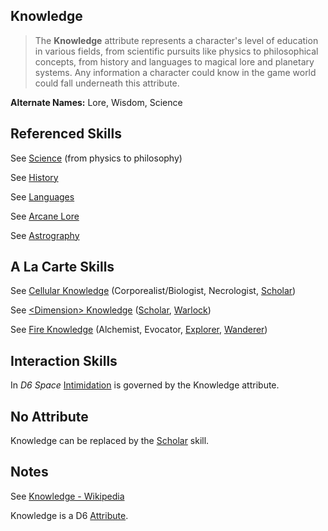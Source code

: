 Knowledge
---------

> The __Knowledge__ attribute represents a character's level of education in various fields, from scientific pursuits like physics to philosophical concepts, from history and languages to magical lore and planetary systems. Any information a character could know in the game world could fall underneath this attribute.

__Alternate Names:__ Lore, Wisdom, <span title='Solar'>Science</span>

Referenced Skills
-----------------

See [Science](Science.md) (from physics to philosophy)

See [History](Scholar.md#history-of-area)

See [Languages](Languages.md)

See [Arcane Lore](ArcaneLore.md)

See [Astrography](Scholar.md#astrography)

A La Carte Skills
-----------------

See [Cellular Knowledge](Scholar.md#cellular-knowledge) (Corporealist/Biologist, Necrologist, [Scholar](ScholarProfession.md))

See [&lt;Dimension&gt; Knowledge](Scholar.md#dimension-knowledge) ([Scholar](ScholarProfession.md), [Warlock](Warlock.md))

See [Fire Knowledge](Scholar.md#fire-knowledge) (Alchemist, Evocator, [Explorer](Explorer.md), [Wanderer](Wanderer.md))

Interaction Skills
------------------

In _D6 Space_ [Intimidation](Initimidation.md) is governed by the Knowledge attribute.

No Attribute
------------

Knowledge can be replaced by the [Scholar](Scholar.md) skill.

Notes
-----

See [Knowledge - Wikipedia](https://en.wikipedia.org/wiki/Knowledge)

Knowledge is a D6 [Attribute](index.md#attributes).
